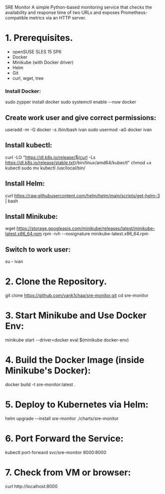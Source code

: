 SRE Monitor
A simple Python-based monitoring service that checks the availability and response time of two URLs and exposes Prometheus-compatible metrics via an HTTP server.


# 1. Prerequisites.

- openSUSE SLES 15 SP6
- Docker
- Minikube (with Docker driver)
- Helm
- Git
- curl, wget, tree
  

### Install Docker:
sudo zypper install docker
sudo systemctl enable --now docker

## Create work user and give correct permissions:
useradd -m -G docker -s /bin/bash ivan
sudo usermod -aG docker ivan

## Install kubectl:
curl -LO "https://dl.k8s.io/release/$(curl -Ls https://dl.k8s.io/release/stable.txt)/bin/linux/amd64/kubectl"
chmod +x kubectl
sudo mv kubectl /usr/local/bin/

## Install Helm:
curl https://raw.githubusercontent.com/helm/helm/main/scripts/get-helm-3 | bash

## Install Minikube:
wget https://storage.googleapis.com/minikube/releases/latest/minikube-latest.x86_64.rpm
rpm -ivh --nosignature minikube-latest.x86_64.rpm

## Switch to work user:
su - ivan

# 2. Clone the Repository.

git clone https://github.com/vank1chaa/sre-monitor.git
cd sre-monitor

# 3. Start Minikube and Use Docker Env:
minikube start --driver=docker
eval $(minikube docker-env)

# 4. Build the Docker Image (inside Minikube's Docker):
docker build -t sre-monitor:latest .

# 5. Deploy to Kubernetes via Helm:
helm upgrade --install sre-monitor ./charts/sre-monitor

# 6. Port Forward the Service:
kubectl port-forward svc/sre-monitor 8000:8000

# 7. Check from VM or browser:
curl http://localhost:8000
